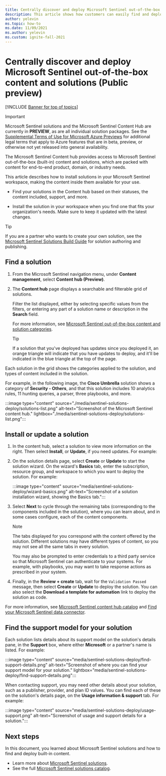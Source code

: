 ```yaml
---
title: Centrally discover and deploy Microsoft Sentinel out-of-the-box content and solutions
description: This article shows how customers can easily find and deploy data analysis tools, packaged together with data connectors and other content.
author: yelevin
ms.topic: how-to
ms.date: 11/09/2021
ms.author: yelevin
ms.custom: ignite-fall-2021
---
```

# Centrally discover and deploy Microsoft Sentinel out-of-the-box content and solutions (Public preview)

[!INCLUDE [Banner for top of topics](./includes/banner.md)]

> [!IMPORTANT]
>
> Microsoft Sentinel solutions and the Microsoft Sentinel Content Hub are currently in **PREVIEW**, as are all individual solution packages. See the [Supplemental Terms of Use for Microsoft Azure Previews](https://azure.microsoft.com/support/legal/preview-supplemental-terms/) for additional legal terms that apply to Azure features that are in beta, preview, or otherwise not yet released into general availability.

The Microsoft Sentinel Content hub provides access to Microsoft Sentinel out-of-the-box (built-in) content and solutions, which are packed with content for end-to-end product, domain, or industry needs.

This article describes how to install solutions in your Microsoft Sentinel workspace, making the content inside them available for your use.

- Find your solutions in the Content hub based on their statuses, the content included, support, and more.

- Install the solution in your workspace when you find one that fits your organization's needs. Make sure to keep it updated with the latest changes.

> [!TIP]
> If you are a partner who wants to create your own solution, see the [Microsoft Sentinel Solutions Build Guide](https://aka.ms/sentinelsolutionsbuildguide) for solution authoring and publishing.
>
## Find a solution

1. From the Microsoft Sentinel navigation menu, under **Content management**, select **Content hub (Preview)**.

1. The **Content hub** page displays a searchable and filterable grid of solutions.

    Filter the list displayed, either by selecting specific values from the filters, or entering any part of a solution name or description in the **Search** field.

    For more information, see [Microsoft Sentinel out-of-the-box content and solution categories](sentinel-solutions.md#microsoft-sentinel-out-of-the-box-content-and-solution-categories).

    > [!TIP]
    > If a solution that you've deployed has updates since you deployed it, an orange triangle will indicate that you have updates to deploy, and it'll be indicated in the blue triangle at the top of the page.
    >

Each solution in the grid shows the categories applied to the solution, and types of content included in the solution.

For example, in the following image, the **Cisco Umbrella** solution shows a category of **Security - Others**, and that this solution includes 10 analytics rules, 11 hunting queries, a parser, three playbooks, and more.

:::image type="content" source="./media/sentinel-solutions-deploy/solutions-list.png" alt-text="Screenshot of the Microsoft Sentinel content hub." lightbox="./media/sentinel-solutions-deploy/solutions-list.png":::

## Install or update a solution

1. In the content hub, select a solution to view more information on the right. Then select **Install**, or **Update**, if you need updates. For example:

1. On the solution details page, select **Create** or **Update** to start the solution wizard. On the wizard's **Basics** tab, enter the subscription, resource group, and workspace to which you want to deploy the solution. For example:

    :::image type="content" source="media/sentinel-solutions-deploy/wizard-basics.png" alt-text="Screenshot of a solution installation wizard, showing the Basics tab.":::

1. Select **Next** to cycle through the remaining tabs (corresponding to the components included in the solution), where you can learn about, and in some cases configure, each of the content components.

    > [!NOTE]
    > The tabs displayed for you correspond with the content offered by the solution. Different solutions may have different types of content, so you may not see all the same tabs in every solution.
    >
    > You may also be prompted to enter credentials to a third party service so that Microsoft Sentinel can authenticate to your systems. For example, with playbooks, you may want to take response actions as prescribed in your system.
    >

1. Finally, in the **Review + create** tab, wait for the `Validation Passed` message, then select **Create** or **Update** to deploy the solution. You can also select the **Download a template for automation** link to deploy the solution as code.

For more information, see [Microsoft Sentinel content hub catalog](sentinel-solutions-catalog.md) and [Find your Microsoft Sentinel data connector](data-connectors-reference.md).

## Find the support model for your solution

Each solution lists details about its support model on the solution's details pane, in the **Support** box, where either **Microsoft** or a partner's name is listed. For example:

:::image type="content" source="media/sentinel-solutions-deploy/find-support-details.png" alt-text="Screenshot of where you can find your support model for your solution." lightbox="media/sentinel-solutions-deploy/find-support-details.png":::

When contacting support, you may need other details about your solution, such as a publisher, provider, and plan ID values. You can find each of these on the solution's details page, on the **Usage information & support** tab. For example:

:::image type="content" source="media/sentinel-solutions-deploy/usage-support.png" alt-text="Screenshot of usage and support details for a solution.":::

## Next steps

In this document, you learned about Microsoft Sentinel solutions and how to find and deploy built-in content.

- Learn more about [Microsoft Sentinel solutions](sentinel-solutions.md).
- See the full [Microsoft Sentinel solutions catalog](sentinel-solutions-catalog.md).
